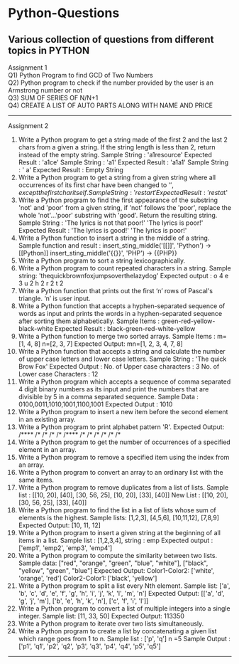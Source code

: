 # Python-Questions
Various collection of questions from different topics in PYTHON 
-------------------------------------------------------------------------------------------------------------

Assignment 1 
<br>
Q1) Python Program to find GCD of Two Numbers
<br>
Q2) Python program to check if the number provided by the user is an Armstrong number or not
<br>
Q3) SUM OF SERIES OF N/N+1
<br>
Q4) CREATE A LIST OF AUTO PARTS ALONG WITH NAME AND PRICE

-------------------------------------------------------------------------------------------------------------

Assignment 2
1. Write a Python program to get a string made of the first 2 and the last 2 chars from a given a string.
If the string length is less than 2, return instead of the empty string.
Sample String : 'a1resource'
Expected Result : 'a1ce'
Sample String : 'a1'
Expected Result : 'a1a1'
Sample String : ' a'
Expected Result : Empty String
2. Write a Python program to get a string from a given string where all occurrences of its first char have
been changed to '$', except the first char itself.
Sample String : 'restart'
Expected Result : 'resta$t'
3. Write a Python program to find the first appearance of the substring 'not' and 'poor' from a given
string, if 'not' follows the 'poor', replace the whole 'not'...'poor' substring with 'good'. Return the
resulting string.
Sample String : 'The lyrics is not that poor!'
'The lyrics is poor!'
Expected Result : 'The lyrics is good!'
'The lyrics is poor!'
4. Write a Python function to insert a string in the middle of a string.
Sample function and result :
insert_sting_middle('[[]]', 'Python') -> [[Python]]
insert_sting_middle('{{}}', 'PHP') -> {{PHP}}
5. Write a Python program to sort a string lexicographically.
6. Write a Python program to count repeated characters in a string.
Sample string: 'thequickbrownfoxjumpsoverthelazydog'
Expected output :
o 4
e 3
u 2
h 2
r 2
t 2
7. Write a Python function that prints out the first ‘n’ rows of Pascal's triangle. ‘n’ is user input.
8. Write a Python function that accepts a hyphen-separated sequence of words as input and prints the
words in a hyphen-separated sequence after sorting them alphabetically.
Sample Items : green-red-yellow-black-white
Expected Result : black-green-red-white-yellow
9. Write a Python function to merge two sorted arrays.
Sample Items :
m=[1, 4, 8]
n=[2, 3, 7]
Expected Output: mn=[1, 2, 3, 4, 7, 8]
10. Write a Python function that accepts a string and calculate the number of upper case letters and
lower case letters.
Sample String : 'The quick Brow Fox'
Expected Output :
No. of Upper case characters : 3
No. of Lower case Characters : 12
11. Write a Python program which accepts a sequence of comma separated 4 digit binary numbers as
its input and print the numbers that are divisible by 5 in a comma separated sequence.
Sample Data : 0100,0011,1010,1001,1100,1001
Expected Output : 1010
12. Write a Python program to insert a new item before the second element in an existing array.
13. Write a Python program to print alphabet pattern 'R'.
Expected Output:
/****
/* /*
/* /*
/****
/* /*
/* /*
/* /*
14. Write a Python program to get the number of occurrences of a specified element in an array.
15. Write a Python program to remove a specified item using the index from an array.
16. Write a Python program to convert an array to an ordinary list with the same items.
17. Write a Python program to remove duplicates from a list of lists.
Sample list : [[10, 20], [40], [30, 56, 25], [10, 20], [33], [40]]
New List : [[10, 20], [30, 56, 25], [33], [40]]
18. Write a Python program to find the list in a list of lists whose sum of elements is the highest.
Sample lists: [1,2,3], [4,5,6], [10,11,12], [7,8,9]
Expected Output: [10, 11, 12]
19. Write a Python program to insert a given string at the beginning of all items in a list.
Sample list : [1,2,3,4], string : emp
Expected output : ['emp1', 'emp2', 'emp3', 'emp4']
20. Write a Python program to compute the similarity between two lists.
Sample data: ["red", "orange", "green", "blue", "white"], ["black", "yellow", "green", "blue"]
Expected Output:
Color1-Color2: ['white', 'orange', 'red']
Color2-Color1: ['black', 'yellow']
21. Write a Python program to split a list every Nth element.
Sample list: ['a', 'b', 'c', 'd', 'e', 'f', 'g', 'h', 'i', 'j', 'k', 'l', 'm', 'n']
Expected Output: [['a', 'd', 'g', 'j', 'm'], ['b', 'e', 'h', 'k', 'n'], ['c', 'f', 'i', 'l']]
22. Write a Python program to convert a list of multiple integers into a single integer.
Sample list: [11, 33, 50]
Expected Output: 113350
23. Write a Python program to iterate over two lists simultaneously.
24. Write a Python program to create a list by concatenating a given list which range goes from 1 to n.
Sample list : ['p', 'q']
n =5
Sample Output : ['p1', 'q1', 'p2', 'q2', 'p3', 'q3', 'p4', 'q4', 'p5', 'q5']
-------------------------------------------------------------------------------------------------------------
